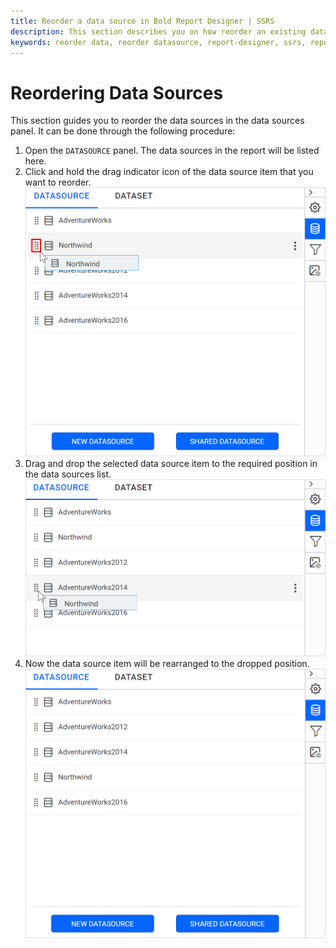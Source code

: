 ```yaml
---
title: Reorder a data source in Bold Report Designer | SSRS
description: This section describes you on how reorder an existing data source from the list of datasources in Bold Report Designer.
keywords: reorder data, reorder datasource, report-designer, ssrs, reporting
---
```


# Reordering Data Sources

This section guides you to reorder the data sources in the data sources panel. It can be done through the following procedure:

1. Open the `DATASOURCE` panel. The data sources in the report will be listed here.
2. Click and hold the drag indicator icon of the data source item that you want to reorder.
   ![Data source drag icon](/static/assets/on-premise/images/report-designer/manage-data/datasource/drag-icon.png '#width=385px')
3. Drag and drop the selected data source item to the required position in the data sources list.
   ![Datasource reorder](/static/assets/on-premise/images/report-designer/manage-data/datasource/reorder-datasource.png '#width=385px')
4. Now the data source item will be rearranged to the dropped position.
   ![Rearranged datasources](/static/assets/on-premise/images/report-designer/manage-data/datasource/rearranged-datasources.png '#width=385px')
